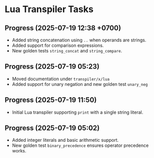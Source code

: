 # Lua Transpiler Tasks

## Progress (2025-07-19 12:38 +0700)
- Added string concatenation using `..` when operands are strings.
- Added support for comparison expressions.
- New golden tests `string_concat` and `string_compare`.

## Progress (2025-07-19 05:23)
- Moved documentation under `transpiler/x/lua`
- Added support for unary negation and new golden test `unary_neg`

## Progress (2025-07-19 11:50)
- Initial Lua transpiler supporting `print` with a single string literal.

## Progress (2025-07-19 05:02)
- Added integer literals and basic arithmetic support.
- New golden test `binary_precedence` ensures operator precedence works.
